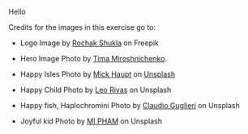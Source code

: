 Hello

Credits for the images in this exercise go to:

- Logo Image by [Rochak Shukla](https://www.freepik.com/free-psd/3d-sale-lettering-typographical-transparent-psd_39432519.htm#fromView=keyword&page=1&position=38&uuid=14a10f11-e778-415c-8159-98997419a83d) on Freepik

- Hero Image Photo by [Tima Miroshnichenko](https://www.pexels.com/photo/a-woman-in-white-long-sleeves-looking-at-the-image-on-the-tablet-5407212/).



- Happy Isles Photo by [Mick Haupt](https://unsplash.com/@rocinante_11?utm_content=creditCopyText&utm_medium=referral&utm_source=unsplash) on [Unsplash](https://unsplash.com/photos/landscape-photography-of-waterfalls-2NQUZsSFkao?utm_content=creditCopyText&utm_medium=referral&utm_source=unsplash)
      

- Happy Child Photo by [Leo Rivas](https://unsplash.com/@leorivas?utm_content=creditCopyText&utm_medium=referral&utm_source=unsplash) on Unsplash
<!-- (https://unsplash.com/photos/girl-playing-beside-body-of-water-during-daytime-R_BLOGXpsOg?utm_content=creditCopyText&utm_medium=referral&utm_source=unsplash) -->

      
<!-- - Happy Corbin (Image of King Corbin, Baron Corbin) on [Wallpapers](https://wallpapers.com/wallpapers/wrestler-king-baron-corbin-8u9w277zl42niav0.html) -->


- Happy fish, Haplochromini Photo by [Claudio Guglieri](https://unsplash.com/@claudioguglieri?utm_content=creditCopyText&utm_medium=referral&utm_source=unsplash) on Unsplash
<!-- (https://unsplash.com/photos/underwater-photography-of-red-fish-K2RH1QZdLF4?utm_content=creditCopyText&utm_medium=referral&utm_source=unsplash)       -->


- Joyful kid Photo by [MI PHAM](https://unsplash.com/@phammi?utm_content=creditCopyText&utm_medium=referral&utm_source=unsplash) on Unsplash
<!-- (https://unsplash.com/photos/a-young-boy-running-through-a-sprinkle-of-water-FtZL0r4DZYk?utm_content=creditCopyText&utm_medium=referral&utm_source=unsplash)     -->